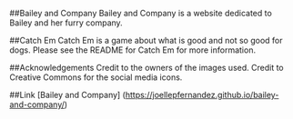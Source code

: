 ##Bailey and Company
Bailey and Company is a website dedicated to Bailey and her furry company.

##Catch Em
Catch Em is a game about what is good and not so good for dogs. Please see the README for Catch Em for more information.

##Acknowledgements
Credit to the owners of the images used. Credit to Creative Commons for the social media icons.

##Link
[Bailey and Company] (https://joellepfernandez.github.io/bailey-and-company/)
